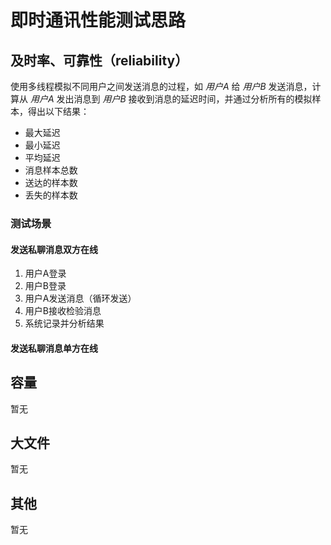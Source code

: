 # 即时通讯性能测试思路
## 及时率、可靠性（reliability）
使用多线程模拟不同用户之间发送消息的过程，如 _用户A_ 给 _用户B_ 发送消息，计算从 _用户A_ 发出消息到 _用户B_ 接收到消息的延迟时间，并通过分析所有的模拟样本，得出以下结果：
- 最大延迟
- 最小延迟
- 平均延迟
- 消息样本总数
- 送达的样本数
- 丢失的样本数
### 测试场景
#### 发送私聊消息双方在线
1. 用户A登录
2. 用户B登录
3. 用户A发送消息（循环发送）
4. 用户B接收检验消息
5. 系统记录并分析结果

#### 发送私聊消息单方在线


## 容量
暂无
## 大文件
暂无
## 其他
暂无



